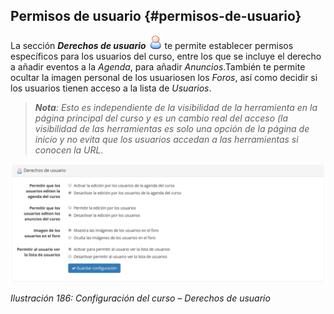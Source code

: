 ## Permisos de usuario {#permisos-de-usuario}

La sección _**Derechos de usuario**_ ![](../assets/graphics325.png) te permite establecer permisos específicos para los usuarios del curso, entre los que se incluye el derecho a añadir eventos a la _Agenda_, para añadir _Anuncios_.También te permite ocultar la imagen personal de los usuariosen los _Foros_, así como decidir si los usuarios tienen acceso a la lista de _Usuarios_.

> **_Nota_**_: Esto es independiente de la visibilidad de la herramienta en la página principal del curso y es un cambio real del acceso (la visibilidad de las herramientas es solo una opción de la página de inicio y no evita que los usuarios accedan a las herramientas si conocen la URL._

![](../assets/images244.png)

*Ilustración 186: Configuración del curso – Derechos de usuario*